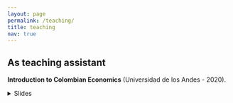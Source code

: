 ```yaml
---
layout: page
permalink: /teaching/
title: teaching
nav: true
---
```


## As teaching assistant
**Introduction to Colombian Economics** (Universidad de los Andes - 2020).
<details>
  <summary>Slides</summary>

  <br/>
  
  Lecture 1: What do economists know? / Production and income [slides](https://www.dropbox.com/s/9bin7swkk5zq6xk/Clase_1_IEC.pdf?dl=0)

  Lecture 2: Economic growth and productivity [slides](https://www.dropbox.com/s/qacp8imw7ol8d9t/Clase_2_IEC.pdf?dl=0)

  Lecture 3: Money, prices and the nominal exchange rate [slides](https://www.dropbox.com/s/b56cb9s7ohq0xsp/Clase_3_IEC.pdf?dl=0)

  Lecture 4: The external sector [slides](https://www.dropbox.com/s/90jeva4qmnlrof1/Clase_4_IEC.pdf?dl=0)

  Lecture 5: Trade policy and dutch disease [slides](https://www.dropbox.com/s/ci0nytwhak01bxi/Clase_5_IEC.pdf?dl=0)

  Lecture 6: State capacity, institutions and conflict [slides](https://www.dropbox.com/s/fnigjlhiuco47hy/Clase_6_IEC.pdf?dl=0)

  Lecture 7: Fiscal policy [slides](https://www.dropbox.com/s/nbom8t3mfwkltpw/Clase_7_IEC.pdf?dl=0)

  Lecture 8: Labor markets [slides](https://www.dropbox.com/s/s3zo4b8h8wa7sbi/Clase_8_IEC.pdf?dl=0)

  Lecture 9: Finance [slides](https://www.dropbox.com/s/7i45h8pvi6p4967/Clase_9_IEC.pdf?dl=0)

  Lecture 10: Human capital [slides](https://www.dropbox.com/s/89rpxsi03e8w9vn/Clase_10_IEC.pdf?dl=0)

  Lecture 11: Poverty and inequality [slides](https://www.dropbox.com/s/1ti3zctc873q98n/Clase_11_IEC.pdf?dl=0)

  Lecture 12: Social policy [slides](https://www.dropbox.com/s/n5hw3sdlrz7my1o/Clase_12_IEC.pdf?dl=0)

  Final thoughts: Some unsolicited advice for young economists [slides](https://www.dropbox.com/s/7exwn21vpuvdp9b/CNS.pdf?dl=0)

</details>
